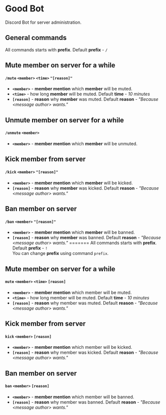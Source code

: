 # Good Bot
Discord Bot for server administration.

## General commands
All commands starts with **prefix**. Default **prefix** - `/`  

## Mute member on server for a while
#### `/mute` `<member>` `<time>` `"[reason]"`
- **`<member>`** - **member mention** which **member** will be muted.  
- **`<time>`** - how long **member** will be muted. Default **time** - *10 minutes*  
- **`[reason]`** - **reason** why **member** was muted. Default **reason** - *"Because \<message author\> wants."*

## Unmute member on server for a while
#### `/unmute` `<member>`
- **`<member>`** - **member mention** which **member** will be unmuted.

## Kick member from server
#### `/kick` `<member>` `"[reason]"`
- **`<member>`** - **member mention** which **member** will be kicked.  
- **`[reason]`** - **reason** why **member** was kicked. Default **reason** - *"Because \<message author\> wants."*

## Ban member on server
#### `/ban` `<member>` `"[reason]"`
- **`<member>`** - **member mention** which **member** will be banned.  
- **`[reason]`** - **reason** why **member** was banned. Default **reason** - *"Because \<message author\> wants."*
=======
All commands starts with **prefix**. Default **prefix** - `!`  
You can change **prefix** using command `prefix`.

## Mute member on server for a while
#### `mute` `<member>` `<time>` `[reason]`
- **`<member>`** - **member mention** which member will be muted.  
- **`<time>`** - how long member will be muted. Default **time** - *10 minutes*  
- **`[reason]`** - **reason** why member was muted. Default **reason** - *"Because \<message author\> wants."*

## Kick member from server
#### `kick` `<member>` `[reason]`
- **`<member>`** - **member mention** which member will be kicked.  
- **`[reason]`** - **reason** why member was kicked. Default **reason** - *"Because \<message author\> wants."*

## Ban member on server
#### `ban` `<member>` `[reason]`
- **`<member>`** - **member mention** which member will be banned.  
- **`[reason]`** - **reason** why member was banned. Default **reason** - *"Because \<message author\> wants."*
